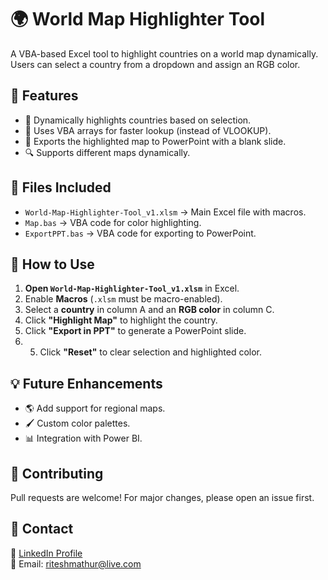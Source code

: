 # 🌍 World Map Highlighter Tool

A VBA-based Excel tool to highlight countries on a world map dynamically.  
Users can select a country from a dropdown and assign an RGB color.

## 🚀 Features
- 🎨 Dynamically highlights countries based on selection.
- 📌 Uses VBA arrays for faster lookup (instead of VLOOKUP).
- 🔄 Exports the highlighted map to PowerPoint with a blank slide.
- 🔍 Supports different maps dynamically.

## 📂 Files Included
- `World-Map-Highlighter-Tool_v1.xlsm` → Main Excel file with macros.
- `Map.bas` → VBA code for color highlighting.
- `ExportPPT.bas` → VBA code for exporting to PowerPoint.

## 📖 How to Use
1. **Open `World-Map-Highlighter-Tool_v1.xlsm`** in Excel.
2. Enable **Macros** (`.xlsm` must be macro-enabled).
3. Select a **country** in column A and an **RGB color** in column C.
4. Click **"Highlight Map"** to highlight the country.
5. Click **"Export in PPT"** to generate a PowerPoint slide.
6. 5. Click **"Reset"** to clear selection and highlighted color.

## 💡 Future Enhancements
- 🌎 Add support for regional maps.
- 🖌️ Custom color palettes.
- 📊 Integration with Power BI.

## 🤝 Contributing
Pull requests are welcome! For major changes, please open an issue first.

## 📩 Contact
🔗 [LinkedIn Profile](https://www.linkedin.com/in/ritesh-m-51b735347/)  
📧 Email: riteshmathur@live.com

